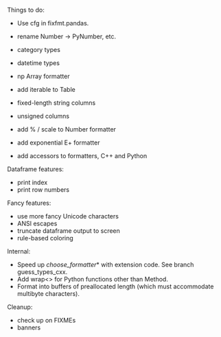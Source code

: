 Things to do:

- Use cfg in fixfmt.pandas.

- rename Number -> PyNumber, etc.
- category types
- datetime types
- np Array formatter
- add iterable to Table
- fixed-length string columns
- unsigned columns
- add % / scale to Number formatter
- add exponential E+ formatter
- add accessors to formatters, C++ and Python

Dataframe features:
- print index
- print row numbers

Fancy features:
- use more fancy Unicode characters
- ANSI escapes
- truncate dataframe output to screen
- rule-based coloring

Internal:
- Speed up _choose_formatter_* with extension code.  See branch guess_types_cxx.
- Add wrap<> for Python functions other than Method.
- Format into buffers of preallocated length (which must accommodate multibyte
  characters).

Cleanup:
- check up on FIXMEs
- banners

